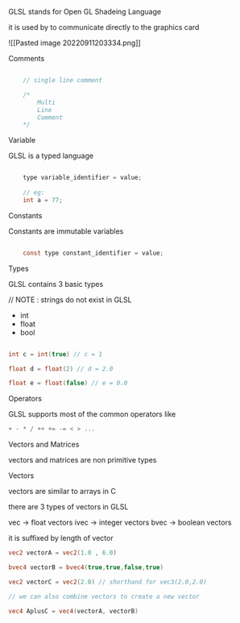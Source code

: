 GLSL stands for Open GL Shadeing Language

it is used by to communicate directly to the graphics card

![[Pasted image 20220911203334.png]]

Comments

```GLSL

	// single line comment

	/*
		Multi
		Line
		Comment
	*/

```


Variable

GLSL is a typed language

```GLSL

	type variable_identifier = value;
	
	// eg:
	int a = 77;

```

Constants

Constants are immutable variables

```GLSL

	const type constant_identifier = value;

```

Types

GLSL contains 3 basic types

// NOTE : strings do not exist in GLSL

- int
- float
- bool
``` GLSL

int c = int(true) // c = 1

float d = float(2) // d = 2.0

float e = float(false) // e = 0.0

```

Operators

GLSL supports most of the common operators like

```GLSL
+ - * / ++ += -= < > ...
```

Vectors and Matrices

vectors and matrices are non primitive types

Vectors

vectors are similar to arrays in C

there are 3 types of vectors in GLSL

vec -> float vectors
ivec -> integer vectors
bvec -> boolean vectors

it is suffixed by length of vector

```GLSL
vec2 vectorA = vec2(1.0 , 6.0)

bvec4 vectorB = bvec4(true,true,false,true)

vec2 vectorC = vec2(2.0) // shorthand for vec3(2.0,2.0)

// we can also combine vectors to create a new vector 

vec4 AplusC = vec4(vectorA, vectorB)

```

